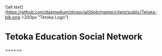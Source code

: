 ![alt text](https://github.com/dasmedium/dmsocial/blob/master/client/public/Tetoka-blk.png =200px "Tetoka Logo")

# Tetoka Education Social Network

======
